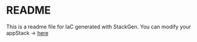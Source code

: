 # README
This is a readme file for IaC generated with StackGen.
You can modify your appStack -> [here](http://main.dev.stackgen.com/appstacks/9c9cf8c8-f144-4d2e-957a-2423c26d4d3a)
